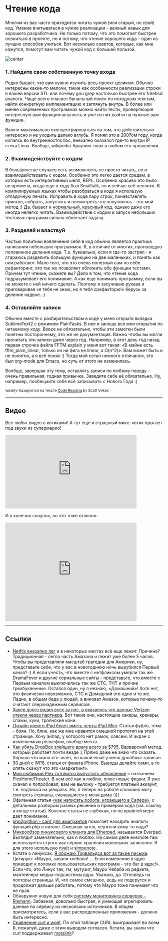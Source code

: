 # Чтение кода

Многим из вас часто приходится читать чужой (или старый, но свой) код. Умение вчитываться в чужие реализации - важный навык для хорошего разработчика. Не только потому, что это помогает быстрее освоиться в проекте, но и потому, что чтение хорошего кода - один из лучших способов учиться. Вот несколько советов, которые, как мне кажутся, помогут вам читать чужой код с большей пользой.

![center](http://pochemuha.ru/wp-content/uploads/2011/05/berestyanoe-pismo.jpg)

### 1. Найдите свою собственную точку входа

Редко бывает, что вам нужно изучить весь проект целиком. Обычно интересны какие-то мелочи, такие как особенности реализации строки в вашей версии STL или почему gnu grep настолько быстрее его freebsd аналога. Чаще всего спасает банальный поиск по исходным текстам, найти конкретную имплементацию и заглянуть внутрь. В более или менее современных программах можно найти тесты, проверяющие интересную вам функциональность и уже из них выйти на нужные вам функции.

Важно максимально сконцентрироваться на том, что действительно интересно и не уходить далеко вглубь. Я понял это в 2007ом году, когда копаясь во внутренностях libc, внезапно оказался где-то внутри IP стека Linux. Вообще, wikipedia-браузинг плох в любом его проявлении.

### 2. Взаимодействуйте с кодом

В большинстве случаев есть возможность не просто читать, но и взаимодействовать с кодом. Особенно это легко дается средам, в которых есть интерактивный шелл, REPL. Особенно красиво это было во времена, когда еще в ходу был Smalltalk, но и сейчас всё неплохо. В компилируемых языках чтобы разобраться в коде я использую отладочную печать. Исправить в коде пару строк, понавставлять принтов, собрать, запустить и посмотреть что получилось - это мой метод :) Да, бывает и [нормальный, красивый код](http://ioccc.org/2011/dlowe/dlowe.c), однако даже его иногда нелегко читать. Взаимодействие с кодом и запуск небольших тестовых программ сильно облегчает задачу.

### 3. Разделяй и властвуй

Частью политики вовлечения себя в код обычно является практика написания небольших программок. Я, в отличие от многих, проповедую половинное деления кода. Т.е. буквально, если я где-то застрял - я стараюсь разделить большую функцию на две маленьких, и понять как они работают. Мало того, что это очень полезный сам по себе рефакторинг, это так же позволяет обложить обе функции тестами. Причем тут чтение, скажете вы? Дело в том, что чтение кода подразумевает его понимание. А как еще понимать программу, если вы не можете с ней ничего сделать. Поэтому я засучиваю рукава и приговаривая «я тебя не знаю, но я тебя срефакторю!» берусь за деление надвое. :)

### 4. Оставляйте записи

Обычно вместе с разбирательством в коде у меня открыта вкладка SublimeText2 с режимом PlainTasks. В нее я заношу все мои открытия по читаемому коду. Вовсе не обязательно, чтобы эти заметки были понятны постороннему, это же не документация. Важно чтобы вы могли прочитать эти записи даже через год. Например, в этот день год назад первая строчка файла FFTM.explain у меня вот такая: «В майне есть fftm_plain_linear, только он ни фига не linear, а O(n^2)».  Вам может быть и не понятно, а я всё понял :) Тогда мой сетап немного отличался, это был org-mode для Emacs, но суть от этого не изменилась.

Вообще, завершая эту тему, оставлять записи по любому поводу - очень правильная, годная привычка. Заведите себе её обязательно. Ну, например, пообещайте себе всё записывать с Нового Года :)

<small>weakly-базируется на тексте [Code Reading](http://spin.atomicobject.com/2012/12/23/code-reading/) by Scott Vokes</small>

-----

## Видео

Все любят видео с котиками! А тут еще и страшный микс: котик прыгает под звуки из супермарио!

<iframe width=420 height=235 src="http://www.youtube.com/embed/TbUGwA_woCE" frameborder="0" allowfullscreen></iframe>

И я конечно слоупок, но это тоже отлично:

<iframe width="420" height="315" src="http://www.youtube.com/embed/zNbF006Y5x4" frameborder="0" allowfullscreen></iframe>


-----

## Ссылки
* [Netflix внезапно лег](http://gigaom.com/video/netflix-down-xmas-eve/) и в некоторых местах всё еще лежит. Причина? Традиционная - легла часть Амазона и лежит уже более 5 часов. Чтобы вы представляли масштаб трагедии для Америки, ну, представьте себе, что у вас в новогоднюю ночь вырубился Первый канал? :) А если учесть, что вместе с нетфликсом умерли так же DramaFever и другие сериальные сайты - представьте, что вместе с Первым каналом выключились так же СТС, ТНТ и прочие трехбуквенные. Остался один, ну я незнаю, «Домашний»! Хотя нет, это физически невозможно, СТС и Домашний это одно и то же. Ладно, в общем беда у людей, а виноват Амазон, которые почему-то считают сверхнадежным сервисом.
* [Хакер долго водил всех за нос, а оказалось что данные Verizon утекли через партнера](http://thenextweb.com/insider/2012/12/23/after-hacker-disappears-from-twitter-verizon-reveals-customer-data-was-leaked-by-a-marketing-firm/). Вот такие они, настоящие хакеры, крекеры, спамы, куки, троянские кони.
* [Дизайн нового iPad будет иметь черты iPad Mini](http://www.itproportal.com/2012/12/24/apples-ipad-5-to-be-inspired-by-ipad-mini-arrive-in-march-2013/). Статья фуфло, тема - боян. Но, блин, как же мне нравится смешной прототип на этой странице. Хочу айпад, у которого нет рамок, совсем. И экран с изменяемым рельефом, вообще мечта.
* [Как убить DropBox злейшего врага всего за $795](https://docs.google.com/document/pub?id=1KVhGQSYE5B4dF6aNLc0hxYW0qeEVFSR8gx4pJUt4DYE). Варварский метод, который работает почти везде :( Прямо даже не знаю что сказать. Хорошо что мало кто знает, на какой email у меня дропбокс записан.
* [30 дней с WP8](http://thenextweb.com/microsoft/2012/12/22/30-days-with-windows-phone-8-perspective-from-an-admitted-ios-addict/), статья от фаната iPhone. Выводы делайте сами, а то опять скажут что это «маркетинг».
* [Мой любимый Plex готовится выпустить обновление](http://gigaom.com/video/plex-home-theater/) с названием PlexHomeTheater. В нем всё как я люблю, плюс новые фишки. Я уже скачал и попробовал, вам не выложу - требуется платный аккаунт, т.е. подписка на plexpass. Но, я теперь на работе спокойно могу смотреть сериалы, скачавшиеся у меня дома :)))
* Офигенная статья [«как написать робота, играющего в Сапера»](http://luckytoilet.wordpress.com/2012/12/23/2125/), с детальным разбором разных решений и примером кода (см. ссылку в конце статьи). Конечно статья не глубокая, но по крайней мере дает понимание.
* [php2python - сайт для эмигрантов](http://www.php2python.com/) помогает находить аналоги функций php в питоне. Смешная затея, неужели кому-то надо?
* [Микрообзор линуксового клиента для Etherpad](http://maketecheasier.com/everpad-the-best-evernote-client-for-linux/2012/12/23), называется Everpad. Выглядит замечательно, как я люблю. На самом деле evernote там используется строго как сервис хранения маленьких записочек. Я для этого использую [nvalt](http://brettterpstra.com/project/nvalt/) и [simpenote](http://simplenoteapp.com/).
* Кстати о линуксах. [Я обожаю Торвальдса вот за такие письма](http://article.gmane.org/gmane.linux.kernel/1414106). Цитирую: «Мауро, завали хлебало! … Если изменение в ядре приводит к поломке пользовательских программ - это баг в ядре!». Если что, это Линус так, гм, мутузит, Мауро Чебаба из редхета, мантейнера медиа-подсистемы ядра. Уважаю, да. Отповедь на полторы страницы. И, что самое смешное, ведь не подерутся и продолжат дальше работать, потому что Мауро тоже понимает что не прав.
* Обнаружил новую для себя [систему мониторинга серверов - Riemann](http://aphyr.github.com/riemann/). Забавная, довольно быстрая, и умеющая агрегировать данные по сервису из нескольких источников. В общем присмотритесь, если у вас распределенные приложения - должно быть интересно.
* [Сравнение curl и wget](http://daniel.haxx.se/docs/curl-vs-wget.html). По этой таблице CURL выиграывает во всем. Я, пожалуй, даже с этим выводом согласен. Кстати, вы знали что curl поддерживает [metalink](http://metalinker.org/)?

